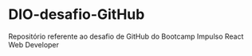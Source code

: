 # DIO-desafio-GitHub
Repositório referente ao desafio de GitHub do Bootcamp Impulso React Web Developer
